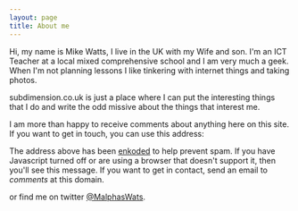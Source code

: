 ```yaml
---
layout: page
title: About me
---
```


Hi, my name is Mike Watts, I live in the UK with my Wife and son. I'm an ICT Teacher at a local mixed comprehensive school and I am very much a geek. When I'm not planning lessons I like tinkering with internet things and taking photos.

subdimension.co.uk is just a place where I can put the interesting things that I do and write the odd missive about the things that interest me.

I am more than happy to receive comments about anything here on this site. If you want to get in touch, you can use this address:

<p><script type="text/javascript">
//<![CDATA[
<!--
var x="function f(x){var i,o=\"\",ol=x.length,l=ol;while(x.charCodeAt(l/13)!" +
"=114){try{x+=x;l+=l;}catch(e){}}for(i=l-1;i>=0;i--){o+=x.charAt(i);}return " +
"o.substr(0,ol);}f(\")411,\\\"U]WBHWt\\\\HZ610\\\\120\\\\Mr\\\\200\\\\N114/5" +
"?4134 '320\\\\!%>*# #(tk420\\\\/%0+7b/)730\\\\JX[130\\\\f400\\\\][B\\\\\\\\" +
"@320\\\\020\\\\m[Z000\\\\BO500\\\\DFATH@IJFCUl^nhu771\\\\tuxu/{g~xqb,Q1mo{`" +
"'g9&+lmen\\\\420\\\\610\\\\410\\\\Tr\\\\620\\\\220\\\\330\\\\000\\\\720\\\\" +
"430\\\\620\\\\\\\"(f};o nruter};))++y(^)i(tAedoCrahc.x(edoCrahCmorf.gnirtS=" +
"+o;721=%y{)++i;l<i;0=i(rof;htgnel.x=l,\\\"\\\"=o,i rav{)y,x(f noitcnuf\")"   ;
while(x=eval(x));
//-->
//]]>
</script></p>


<noscript>
<p>The address above has been <a href="http://hivelogic.com/enkoder/form">enkoded</a> to help prevent spam. If you have Javascript turned off or are using a browser that doesn't support it, then you'll see this message. If you want to get in contact, send an email to <em>comments</em> at this domain.</p>
</noscript>

or find me on twitter [@MalphasWats](http://twitter.com/MalphasWats).